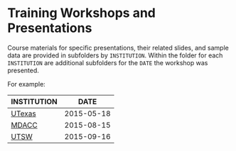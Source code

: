 # Training Workshops and Presentations

Course materials for specific presentations, their related slides, and sample data are provided in subfolders by `INSTITUTION`. Within the folder for each `INSTITUTION` are additional subfolders for the `DATE` the workshop was presented.

For example:<br/>

INSTITUTION | DATE
------------|------
[UTexas](/UTexas) | 2015-05-18
[MDACC](/MDACC) | 2015-08-15
[UTSW](/UTSW) | 2015-09-16

